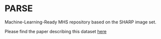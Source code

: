 # PARSE
Machine-Learning-Ready MHS repository based on the SHARP image set.

Please find the paper describing this dataset [here](https://arxiv.org/abs/2308.02138)
